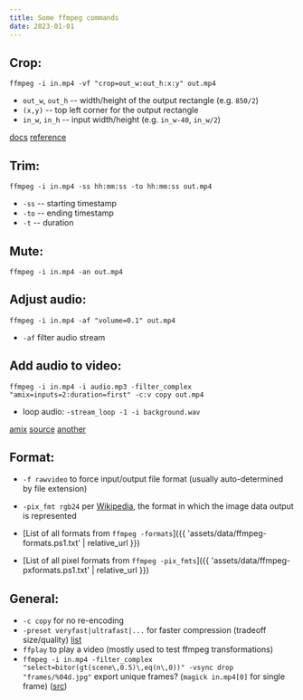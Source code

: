 ```yaml
---
title: Some ffmpeg commands
date: 2023-01-01
---
```


## Crop:
```
ffmpeg -i in.mp4 -vf "crop=out_w:out_h:x:y" out.mp4
```

- `out_w`, `out_h` -- width/height of the output rectangle (e.g. `850/2`)
- `(x,y)` -- top left corner for the output rectangle
- `in_w`, `in_h` -- input width/height (e.g. `in_w-40`, `in_w/2`)

[docs](https://ffmpeg.org/ffmpeg-filters.html#crop) [reference](https://video.stackexchange.com/questions/4563/how-can-i-crop-a-video-with-ffmpeg)

## Trim:
```
ffmpeg -i in.mp4 -ss hh:mm:ss -to hh:mm:ss out.mp4
```
- `-ss` -- starting timestamp
- `-to` -- ending timestamp
- `-t` -- duration

## Mute:
```
ffmpeg -i in.mp4 -an out.mp4
```

## Adjust audio:
```
ffmpeg -i in.mp4 -af "volume=0.1" out.mp4
```
- `-af` filter audio stream


## Add audio to video:
```
ffmpeg -i in.mp4 -i audio.mp3 -filter_complex "amix=inputs=2:duration=first" -c:v copy out.mp4
```
- loop audio: `-stream_loop -1 -i background.wav`

[amix](https://ffmpeg.org/ffmpeg-filters.html#amix) [source](https://superuser.com/questions/1662796/ffmpeg-how-to-merge-a-video-file-with-its-own-audio-and-an-audio-track-that) [another](https://superuser.com/a/277667)


## Format:
- `-f rawvideo` to force input/output file format (usually auto-determined by file extension)
- `-pix_fmt rgb24` per [Wikipedia](https://en.wikipedia.org/wiki/Pixel_Format), the format in which the image data output is represented

- [List of all formats from `ffmpeg -formats`]({{ 'assets/data/ffmpeg-formats.ps1.txt' | relative_url }})
- [List of all pixel formats from `ffmpeg -pix_fmts`]({{ 'assets/data/ffmpeg-pxformats.ps1.txt' | relative_url }})


## General:
- `-c copy` for no re-encoding
- `-preset veryfast|ultrafast|...` for faster compression (tradeoff size/quality) [list](https://trac.ffmpeg.org/wiki/Encode/H.264#Preset)
- `ffplay` to play a video (mostly used to test ffmpeg transformations)
- `ffmpeg -i in.mp4 -filter_complex "select=bitor(gt(scene\,0.5)\,eq(n\,0))" -vsync drop "frames/%04d.jpg"` export unique frames? (`magick in.mp4[0]` for single frame) ([src](https://superuser.com/a/1785999))

<style>
h2 + div > .highlight > pre,
h2 + ul
{margin-top: 0}
</style>
